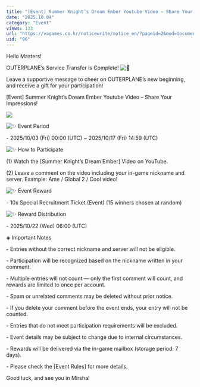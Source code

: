 ```yaml
---
title: "[Event] Summer Knight’s Dream Ember Youtube Video – Share Your Impressions!"
date: "2025.10.04"
category: "Event"
views: 133
url: "https://vagames.co.kr/noticewrite/notice_en/?pageid=2&mod=document&uid=96"
uid: "96"
---
```


Hello Masters!

  

OUTERPLANE’s Service Transfer is Complete! ![👏](/images/news/live/en/97-f336aaee.svg)

Leave a supportive message to cheer on OUTERPLANE’s new beginning, and receive a gift for your participation!

  

\[Event\] Summer Knight’s Dream Ember Youtube Video – Share Your Impressions!

  

  

![](/images/news/live/en/96-ac2a1808.png)  

  

  

![✨](/images/news/live/en/199-9d3be226.svg) Event Period

\- 2025/10/03 (Fri) 00:00 (UTC) ~ 2025/10/17 (Fri) 14:59 (UTC)

  

![✨](/images/news/live/en/199-9d3be226.svg) How to Participate

(1) Watch the \[Summer Knight’s Dream Ember\] Video on YouTube.

(2) Leave a comment on the video including your in-game nickname and server. Example: Ame / Global 2 / Cool video!

![✨](/images/news/live/en/199-9d3be226.svg) Event Reward

\- 10x Special Recruitment Ticket (Event) (15 winners chosen at random)

![✨](/images/news/live/en/199-9d3be226.svg) Reward Distribution

\- 2025/10/22 (Wed) 06:00 (UTC)

◈ Important Notes

\- Entries without the correct nickname and server will not be eligible.

\- Participation will be recognized based on the nickname written in your comment.

\- Multiple entries will not count — only the first comment will count, and rewards are limited to once per account.

\- Spam or unrelated comments may be deleted without prior notice.

\- If you delete your comment before the event ends, your entry will not be counted.

\- Entries that do not meet participation requirements will be excluded.

\- Event details may be subject to change due to internal circumstances.

\- Rewards will be delivered via the in-game mailbox (storage period: 7 days).

\- Please check the \[Event Rules\] for more details.

Good luck, and see you in Mirsha!